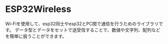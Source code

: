# ESP32Wireless

Wi-Fiを使用して、esp32同士やesp32とPC間で通信を行うためのライブラリです。
データ型とデータをセットで送受信することで、数値や文字列、配列などを簡単に扱うことができます。